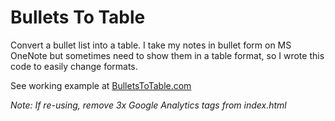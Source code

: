 # Bullets To Table
Convert a bullet list into a table. I take my notes in bullet form on MS OneNote but sometimes need to show them in a table format, so I wrote this code to easily change formats.

See working example at [BulletsToTable.com](https://bulletstotable.com/?gh)

_Note: If re-using, remove 3x Google Analytics tags from index.html_
